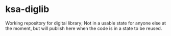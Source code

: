 ksa-diglib
==========

Working repository for digital library; Not in a usable state for anyone else at the moment, but will publish here when the code is in a state to be reused.

